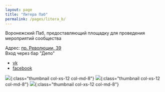 ```yaml
---
layout: page
title: "Литера Паб"
permalink: /pages/litera_b/
---
```


Воронежский Паб, предоставляющий площадку для проведения мероприятий сообщества

Адрес: [пр. Революции, 39](http://go.2gis.com/knmv6)  
Вход через бар "Депо"

* [vk](https://vk.com/liter_b)
* [facebook](https://www.facebook.com/be.the.litera/)

![](https://scontent.fhen1-1.fna.fbcdn.net/v/t31.0-8/15676309_1068604819951650_6767289444988019459_o.jpg?oh=15384d6588c8f6030fb548c559e14d72&oe=5980F4F1){:class="thumbnail col-xs-12 col-md-8"}
![](https://scontent.fhen1-1.fna.fbcdn.net/v/t1.0-9/15781606_1289139877813605_6703898085450233452_n.jpg?oh=308a980e8a870386f9fb0d2f19151913&oe=5980A086){:class="thumbnail col-xs-12 col-md-8"}
![](https://pp.userapi.com/c837124/v837124208/15547/pVxs_rYCHi4.jpg){:class="thumbnail col-xs-12 col-md-8"}

